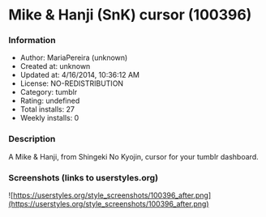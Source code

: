 # Mike & Hanji (SnK) cursor (100396)

### Information
- Author: MariaPereira (unknown)
- Created at: unknown
- Updated at: 4/16/2014, 10:36:12 AM
- License: NO-REDISTRIBUTION
- Category: tumblr
- Rating: undefined
- Total installs: 27
- Weekly installs: 0


### Description
A Mike & Hanji, from Shingeki No Kyojin, cursor for your tumblr dashboard.


### Screenshots (links to userstyles.org)
![https://userstyles.org/style_screenshots/100396_after.png](https://userstyles.org/style_screenshots/100396_after.png)


